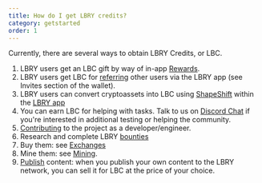 ```yaml
---
title: How do I get LBRY credits?
category: getstarted
order: 1
---
```


Currently, there are several ways to obtain LBRY Credits, or LBC.

1. LBRY users get an LBC gift by way of in-app [Rewards](https://lbry.com/faq/rewards).
1. LBRY users get LBC for [referring](https://lbry.com/faq/referrals) other users via the LBRY app (see Invites section of the wallet).
1. LBRY users can convert cryptoassets into LBC using [ShapeShift](https://lbry.com/faq/shapeshift) within the [LBRY app](https://lbry.com/get?auto=1)
1. You can earn LBC for helping with tasks. Talk to us on [Discord Chat](https://chat.lbry.com/) if
   you're interested in additional testing or helping the community. 
1. [Contributing](https://lbry.com/faq/contributing) to the project as a developer/engineer.
1. Research and complete LBRY [bounties](https://lbry.com/bounty)
1. Buy them: see [Exchanges](/faq/exchanges)
1. Mine them: see [Mining](/faq/mining-credits). 
1. [Publish](https://lbry.com/faq/how-to-publish) content: when you publish your own content to the LBRY network, you can sell it for LBC at the price of your choice.

